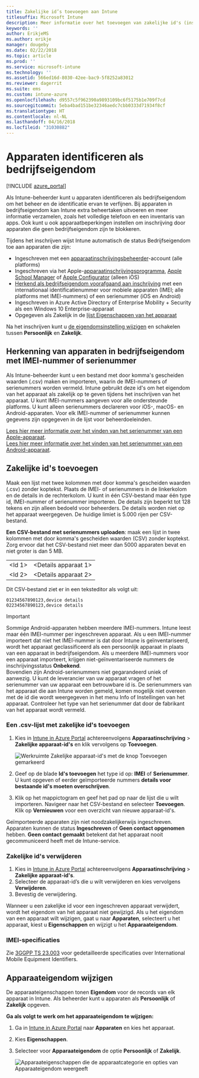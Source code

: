 ```yaml
---
title: Zakelijke id’s toevoegen aan Intune
titlesuffix: Microsoft Intune
description: Meer informatie over het toevoegen van zakelijke id's (inschrijvingsmethode, IMEI en serienummers) aan Microsoft Intune.
keywords: ''
author: ErikjeMS
ms.author: erikje
manager: dougeby
ms.date: 02/22/2018
ms.topic: article
ms.prod: ''
ms.service: microsoft-intune
ms.technology: ''
ms.assetid: 566ed16d-8030-42ee-bac9-5f8252a83012
ms.reviewer: dagerrit
ms.suite: ems
ms.custom: intune-azure
ms.openlocfilehash: d9557c5f962390a9893109bc6f5175b1e709f7cd
ms.sourcegitcommit: 5eba4bad151be32346aedc7cbb0333d71934f8cf
ms.translationtype: HT
ms.contentlocale: nl-NL
ms.lasthandoff: 04/16/2018
ms.locfileid: "31030882"
---
```

# <a name="identify-devices-as-corporate-owned"></a>Apparaten identificeren als bedrijfseigendom

[!INCLUDE [azure_portal](./includes/azure_portal.md)]

Als Intune-beheerder kunt u apparaten identificeren als bedrijfseigendom om het beheer en de identificatie ervan te verfijnen. Bij apparaten in bedrijfseigendom kan Intune extra beheertaken uitvoeren en meer informatie verzamelen, zoals het volledige telefoon en een inventaris van apps. Ook kunt u ook apparaatbeperkingen instellen om inschrijving door apparaten die geen bedrijfseigendom zijn te blokkeren.

Tijdens het inschrijven wijst Intune automatisch de status Bedrijfseigendom toe aan apparaten die zijn:

- Ingeschreven met een [apparaatinschrijvingsbeheerder](device-enrollment-manager-enroll.md)-account (alle platforms)
- Ingeschreven via het Apple-[apparaatinschrijvingsprogramma](device-enrollment-program-enroll-ios.md), [Apple School Manager](apple-school-manager-set-up-ios.md) of [Apple Configurator](apple-configurator-enroll-ios.md) (alleen iOS)
- [Herkend als bedrijfseigendom voorafgaand aan inschrijving](#identify-corporate-owned-devices-with-imei-or-serial-number) met een internationaal identificatienummer voor mobiele apparaten (IMEI; alle platforms met IMEI-nummers) of een serienummer (iOS en Android)
- Ingeschreven in Azure Active Directory of Enterprise Mobility + Security als een Windows 10 Enterprise-apparaat
- Opgegeven als Zakelijk in de [lijst Eigenschappen van het apparaat](#change-device-ownership)

Na het inschrijven kunt u [de eigendomsinstelling wijzigen](#change-device-ownership) en schakelen tussen **Persoonlijk** en **Zakelijk**.

## <a name="identify-corporate-owned-devices-with-imei-or-serial-number"></a>Herkenning van apparaten in bedrijfseigendom met IMEI-nummer of serienummer

Als Intune-beheerder kunt u een bestand met door komma's gescheiden waarden (.csv) maken en importeren, waarin de IMEI-nummers of serienummers worden vermeld. Intune gebruikt deze id's om het eigendom van het apparaat als zakelijk op te geven tijdens het inschrijven van het apparaat. U kunt IMEI-nummers aangeven voor alle ondersteunde platforms. U kunt alleen serienummers declareren voor iOS-, macOS- en Android-apparaten. Voor elk IMEI-nummer of serienummer kunnen gegevens zijn opgegeven in de lijst voor beheerdoeleinden.

<!-- When you upload serial numbers for company-owned iOS devices, they must be paired with a corporate enrollment profile. Devices must then be enrolled using either Apple’s device enrollment program (DEP) or Apple Configurator to have them appear as company-owned. -->

[Lees hier meer informatie over het vinden van het serienummer van een Apple-apparaat](https://support.apple.com/HT204308).<br>
[Lees hier meer informatie over het vinden van het serienummer van een Android-apparaat](https://support.google.com/store/answer/3333000).

## <a name="add-corporate-identifiers"></a>Zakelijke id's toevoegen
Maak een lijst met twee kolommen met door komma's gescheiden waarden (.csv) zonder koptekst. Plaats de IMEI- of serienummers in de linkerkolom en de details in de rechterkolom. U kunt in één CSV-bestand maar één type id, IMEI-nummer of serienummer importeren. De details zijn beperkt tot 128 tekens en zijn alleen bedoeld voor beheerders. De details worden niet op het apparaat weergegeven. De huidige limiet is 5.000 rijen per CSV-bestand.

**Een CSV-bestand met serienummers uploaden**: maak een lijst in twee kolommen met door komma's gescheiden waarden (CSV) zonder koptekst. Zorg ervoor dat het CSV-bestand niet meer dan 5000 apparaten bevat en niet groter is dan 5 MB.

|||
|-|-|
|&lt;Id 1&gt;|&lt;Details apparaat 1&gt;|
|&lt;Id 2&gt;|&lt;Details apparaat 2&gt;|

Dit CSV-bestand ziet er in een teksteditor als volgt uit:

```
01234567890123,device details
02234567890123,device details
```

> [!IMPORTANT]
> Sommige Android-apparaten hebben meerdere IMEI-nummers. Intune leest maar één IMEI-nummer per ingeschreven apparaat. Als u een IMEI-nummer importeert dat niet het IMEI-nummer is dat door Intune is geïnventariseerd, wordt het apparaat geclassificeerd als een persoonlijk apparaat in plaats van een apparaat in bedrijfseigendom. Als u meerdere IMEI-nummers voor een apparaat importeert, krijgen niet-geïnventariseerde nummers de inschrijvingsstatus **Onbekend**.<br>
>Bovendien zijn Android-serienummers niet gegarandeerd uniek of aanwezig. U kunt de leverancier van uw apparaat vragen of het serienummer van uw apparaat een betrouwbare id is.
>De serienummers van het apparaat die aan Intune worden gemeld, komen mogelijk niet overeen met de id die wordt weergegeven in het menu Info of Instellingen van het apparaat. Controleer het type van het serienummer dat door de fabrikant van het apparaat wordt vermeld.

### <a name="add-a-csv-list-of-corporate-identifiers"></a>Een .csv-lijst met zakelijke id's toevoegen

1. Kies in [Intune in Azure Portal](https://portal.azure.com) achtereenvolgens **Apparaatinschrijving** > **Zakelijke apparaat-id's** en klik vervolgens op **Toevoegen**.

   ![Werkruimte Zakelijke apparaat-id's met de knop Toevoegen gemarkeerd](./media/add-corp-id.png)

2. Geef op de blade **Id's toevoegen** het type id op: **IMEI** of **Serienummer**. U kunt opgeven of eerder geïmporteerde nummers **details voor bestaande id's moeten overschrijven**.

3. Klik op het mappictogram en geef het pad op naar de lijst die u wilt importeren. Navigeer naar het CSV-bestand en selecteer **Toevoegen**. Klik op **Vernieuwen** voor een overzicht van nieuwe apparaat-id's.

Geïmporteerde apparaten zijn niet noodzakelijkerwijs ingeschreven. Apparaten kunnen de status **Ingeschreven** of **Geen contact opgenomen** hebben. **Geen contact gemaakt** betekent dat het apparaat nooit gecommuniceerd heeft met de Intune-service.

### <a name="delete-corporate-identifiers"></a>Zakelijke id's verwijderen

1. Kies in [Intune in Azure Portal](https://portal.azure.com) achtereenvolgens **Apparaatinschrijving** > **Zakelijke apparaat-id's**.
2. Selecteer de apparaat-id’s die u wilt verwijderen en kies vervolgens **Verwijderen**.
3. Bevestig de verwijdering.

Wanneer u een zakelijke id voor een ingeschreven apparaat verwijdert, wordt het eigendom van het apparaat niet gewijzigd. Als u het eigendom van een apparaat wilt wijzigen, gaat u naar **Apparaten**, selecteert u het apparaat, kiest u **Eigenschappen** en wijzigt u het **Apparaateigendom**.

### <a name="imei-specifications"></a>IMEI-specificaties
Zie [3GGPP TS 23.003](https://portal.3gpp.org/desktopmodules/Specifications/SpecificationDetails.aspx?specificationId=729) voor gedetailleerde specificaties over International Mobile Equipment Identifiers.

## <a name="change-device-ownership"></a>Apparaateigendom wijzigen

De apparaateigenschappen tonen **Eigendom** voor de records van elk apparaat in Intune. Als beheerder kunt u apparaten als **Persoonlijk** of **Zakelijk** opgeven.

**Ga als volgt te werk om het apparaateigendom te wijzigen:**
1. Ga in [Intune in Azure Portal](https://portal.azure.com) naar **Apparaten** en kies het apparaat.
2. Kies **Eigenschappen**.
3. Selecteer voor **Apparaateigendom** de optie **Persoonlijk** of **Zakelijk**.

   ![Apparaateigenschappen die de apparaatcategorie en opties van Apparaateigendom weergeeft](./media/device-properties.png)
